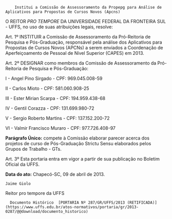         Institui a Comissão de Assessoramento da Propepg para Análise de Aplicativos para Propostas de Cursos Novos (Apcns)  

O REITOR *PRO TEMPORE* DA UNIVERSIDADE FEDERAL DA FRONTEIRA SUL - UFFS, no uso de suas atribuições legais, resolve:

 Art. 1º INSTITUIR a Comissão de Assessoramento da Pró-Reitoria de Pesquisa e Pós-Graduação, responsável pela análise dos Aplicativos para Propostas de Cursos Novos (APCNs) a serem enviados a Coordenação de Aperfeiçoamento de Pessoal de Nível Superior (CAPES) em 2013.

 Art. 2º DESIGNAR como membros da Comissão de Assessoramento da Pró-Reitoria de Pesquisa e Pós-Graduação:

 I - Angel Pino Sirgado - CPF: 969.045.008-59

 II - Carlos Mioto - CPF: 581.060.908-25

 III - Ester Mirian Scarpa - CPF: 194.959.438-68

 IV - Gentil Corazza - CPF: 131.699.980-72

 V - Sergio Roberto Martins - CPF: 137.152.200-72

 VI - Valmir Francisco Muraro - CPF: 977.726.408-97

 **Parágrafo Único:** compete à Comissão elaborar parecer acerca dos projetos de curso de Pós-Graduação Strictu Sensu elaborados pelos Grupos de Trabalho - GTs.

 Art. 3º Esta portaria entra em vigor a partir de sua publicação no Boletim Oficial da UFFS.

  

   **Data do ato:** Chapecó-SC, 09 de abril de 2013.   
 

    Jaime Giolo   
 Reitor pro tempore da UFFS 

      Documento Histórico  [PORTARIA Nº 287/GR/UFFS/2013 (RETIFICADA)](https://www.uffs.edu.br/atos-normativos/portaria/gr/2013-0287/@@download/documento_historico)     
      